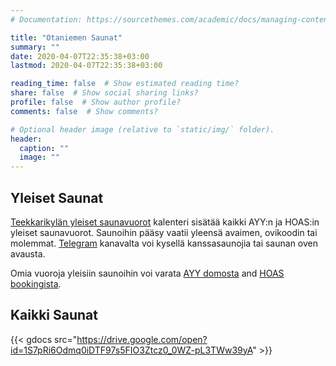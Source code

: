 ```yaml
---
# Documentation: https://sourcethemes.com/academic/docs/managing-content/

title: "Otaniemen Saunat"
summary: ""
date: 2020-04-07T22:35:38+03:00
lastmod: 2020-04-07T22:35:38+03:00

reading_time: false  # Show estimated reading time?
share: false  # Show social sharing links?
profile: false  # Show author profile?
comments: false  # Show comments?

# Optional header image (relative to `static/img/` folder).
header:
  caption: ""
  image: ""
---
```


## Yleiset Saunat
[Teekkarikylän yleiset saunavuorot](https://calendar.google.com/calendar/embed?src=jpv0nr25o8389bl3mao4q3hb9s%40group.calendar.google.com) kalenteri sisätää kaikki AYY:n ja HOAS:in yleiset saunavuorot. Saunoihin pääsy vaatii yleensä avaimen, ovikoodin tai molemmat. [Telegram](https://t.me/PTSSry) kanavalta voi kysellä kanssasaunojia tai saunan oven avausta.

Omia vuoroja yleisiin saunoihin voi varata [AYY domosta](https://domo.ayy.fi/buildings) and [HOAS bookingista](https://booking.hoas.fi/).

## Kaikki Saunat
{{< gdocs src="https://drive.google.com/open?id=1S7pRi6Odmq0iDTF97s5FIO3Ztcz0_0WZ-pL3TWw39yA" >}}
